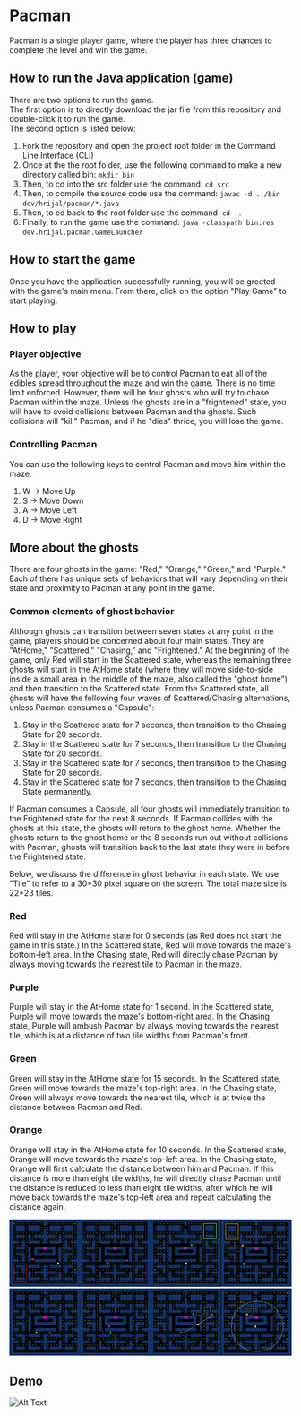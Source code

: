 # Pacman

Pacman is a single player game, where the player has three chances to complete the level and win the game.  


## How to run the Java application (game)

There are two options to run the game.<br />
The first option is to directly download the jar file from this repository and double-click it to run the game.  
The second option is listed below: 
1. Fork the repository and open the project root folder in the Command Line Interface (CLI)
2. Once at the the root folder, use the following command to make a new directory called bin: `mkdir bin`
3. Then, to cd into the src folder use the command: `cd src`
4. Then, to compile the source code use the command: `javac -d ../bin dev/hrijal/pacman/*.java`
5. Then, to cd back to the root folder use the command: `cd ..`
6. Finally, to run the game use the command: `java -classpath bin:res dev.hrijal.pacman.GameLauncher`


## How to start the game

Once you have the application successfully running, you will be greeted with the game's main menu. From there, click on the option "Play Game" to start playing.


## How to play

### Player objective

As the player, your objective will be to control Pacman to eat all of the edibles spread throughout the maze and win the game. There is no time limit enforced.
However, there will be four ghosts who will try to chase Pacman within the maze. Unless the ghosts are in a "frightened" state, you will have to avoid collisions between Pacman and the ghosts. Such collisions will "kill" Pacman, and if he "dies" thrice, you will lose the game. 

### Controlling Pacman

You can use the following keys to control Pacman and move him within the maze:

1. W -> Move Up
2. S -> Move Down
3. A -> Move Left
4. D -> Move Right


## More about the ghosts

There are four ghosts in the game: "Red," "Orange," "Green," and "Purple." Each of them has unique sets of behaviors that will vary depending on their state and proximity to Pacman at any point in the game.

### Common elements of ghost behavior

Although ghosts can transition between seven states at any point in the game, players should be concerned about four main states. They are "AtHome," "Scattered," "Chasing," and "Frightened." At the beginning of the game, only Red will start in the Scattered state, whereas the remaining three ghosts will start in the AtHome state (where they will move side-to-side inside a small area in the middle of the maze, also called the "ghost home") and then transition to the Scattered state. From the Scattered state, all ghosts will have the following four waves of Scattered/Chasing alternations, unless Pacman consumes a "Capsule":

1. Stay in the Scattered state for 7 seconds, then transition to the Chasing State for 20 seconds.
2. Stay in the Scattered state for 7 seconds, then transition to the Chasing State for 20 seconds.
3. Stay in the Scattered state for 7 seconds, then transition to the Chasing State for 20 seconds.
4. Stay in the Scattered state for 7 seconds, then transition to the Chasing State permanently.

If Pacman consumes a Capsule, all four ghosts will immediately transition to the Frightened state for the next 8 seconds. If Pacman collides with the ghosts at this state, the ghosts will return to the ghost home. Whether the ghosts return to the ghost home or the 8 seconds run out without collisions with Pacman, ghosts will transition back to the last state they were in before the Frightened state. 

Below, we discuss the difference in ghost behavior in each state. We use "Tile" to refer to a 30\*30 pixel square on the screen. The total maze size is 22\*23 tiles. 

### Red

Red will stay in the AtHome state for 0 seconds (as Red does not start the game in this state.) 
In the Scattered state, Red will move towards the maze's bottom-left area. 
In the Chasing state, Red will directly chase Pacman by always moving towards the nearest tile to Pacman in the maze. 

### Purple

Purple will stay in the AtHome state for 1 second.
In the Scattered state, Purple will move towards the maze's bottom-right area. 
In the Chasing state, Purple will ambush Pacman by always moving towards the nearest tile, which is at a distance of two tile widths from Pacman's front. 

### Green

Green will stay in the AtHome state for 15 seconds. 
In the Scattered state, Green will move towards the maze's top-right area. 
In the Chasing state, Green will always move towards the nearest tile, which is at twice the distance between Pacman and Red.

### Orange

Orange will stay in the AtHome state for 10 seconds. 
In the Scattered state, Orange will move towards the maze's top-left area. 
In the Chasing state, Orange will first calculate the distance between him and Pacman. If this distance is more than eight tile widths, he will directly chase Pacman until the distance is reduced to less than eight tile widths, after which he will move back towards the maze's top-left area and repeat calculating the distance again. 

![](images/ghostsScattered.jpg)
![](images/ghostsChase.jpg)

## Demo

![Alt Text](https://media.giphy.com/media/fdVJK5I3dllLUmFAAs/giphy.gif)
